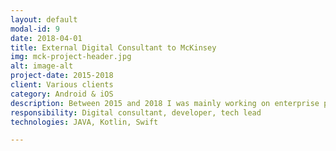```yaml
---
layout: default
modal-id: 9
date: 2018-04-01
title: External Digital Consultant to McKinsey
img: mck-project-header.jpg
alt: image-alt
project-date: 2015-2018
client: Various clients
category: Android & iOS
description: Between 2015 and 2018 I was mainly working on enterprise projects provided to one of the biggest consulting company. 75% of them were B2B iPad applications with huge databases (thousands of pdfs, images & videos) and very sensitive (also valuable) datasets. These applications focused on impressive user interfaces, secure networking & caching. <p>Beside B2B applications we created several other in house applications most importantly a human resource manager application, which nearly took 2000 development hours until the first release for a team of four. It contains over 50 screens, real time VPN secured inapp messaging (with socket communications) and endless use cases. <p>In the beginning of 2018 I've been sent to abroad locations to work closely with the clients and digitalize their solutions to mobile.</p> <p>Due to strictly confidential contracts neither the name of the above mentioned projects can be told.</p>
responsibility: Digital consultant, developer, tech lead
technologies: JAVA, Kotlin, Swift

---
```


